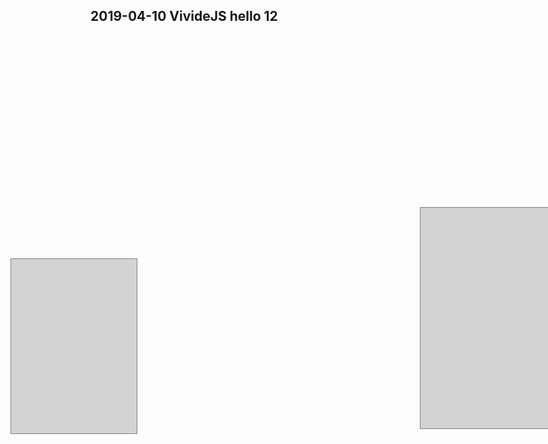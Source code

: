 ## 2019-04-10 VivideJS hello 12

<lively-import src="https://lively-kernel.org/lively4/lively4-jens/doc/journal/2019-04-10.md/VivideDataFlow.html"></lively-import>
<div class="lively-content" style="background-color: lightgray; border: 1px solid gray; position: absolute; width: 200.889px; height: 279.111px; left: 100.042px; top: 479.014px;"></div>
<div class="lively-content" style="background-color: lightgray; border: 1px solid gray; position: absolute; width: 298.667px; height: 353.778px; left: 754.792px; top: 396.708px;"></div>